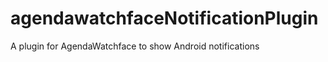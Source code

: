 agendawatchfaceNotificationPlugin
=================================

A plugin for AgendaWatchface to show Android notifications
